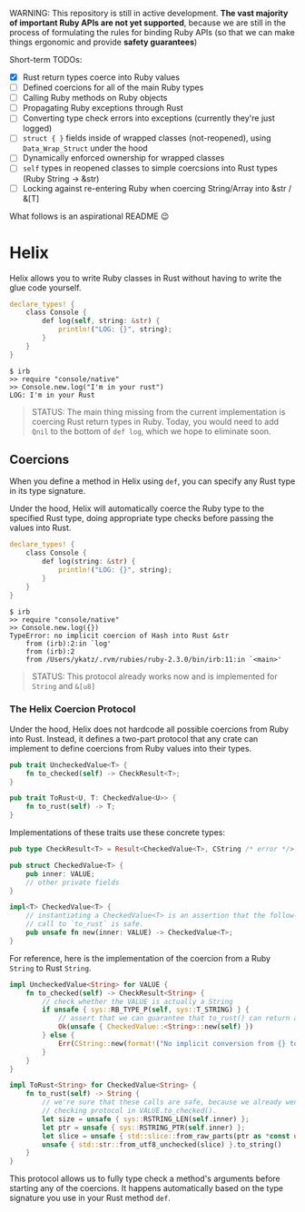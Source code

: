 WARNING: This repository is still in active development. **The vast majority of important Ruby
APIs are not yet supported**, because we are still in the process of formulating the rules for
binding Ruby APIs (so that we can make things ergonomic and provide **safety guarantees**)

Short-term TODOs:

- [x] Rust return types coerce into Ruby values
- [ ] Defined coercions for all of the main Ruby types
- [ ] Calling Ruby methods on Ruby objects
- [ ] Propagating Ruby exceptions through Rust
- [ ] Converting type check errors into exceptions (currently they're just logged)
- [ ] `struct { }` fields inside of wrapped classes (not-reopened), using `Data_Wrap_Struct` under the hood
- [ ] Dynamically enforced ownership for wrapped classes
- [ ] `self` types in reopened classes to simple coercsions into Rust types (Ruby String -> &str)
- [ ] Locking against re-entering Ruby when coercing String/Array into &str / &[T]

What follows is an aspirational README :wink:

# Helix

Helix allows you to write Ruby classes in Rust without having to write the glue code yourself.

```rust
declare_types! {
    class Console {
        def log(self, string: &str) {
            println!("LOG: {}", string);
        }
    }
}
```

```shell
$ irb
>> require "console/native"
>> Console.new.log("I'm in your rust")
LOG: I'm in your Rust
```

> STATUS: The main thing missing from the current implementation is coercing Rust return types in Ruby. Today, you would need to add `Qnil` to the bottom of `def log`, which we hope to eliminate soon.

## Coercions

When you define a method in Helix using `def`, you can specify any Rust type in its type signature.

Under the hood, Helix will automatically coerce the Ruby type to the specified Rust type, doing appropriate type checks before passing the values into Rust.

```rust
declare_types! {
    class Console {
        def log(string: &str) {
            println!("LOG: {}", string);
        }
    }
}
```

```shell
$ irb
>> require "console/native"
>> Console.new.log({})
TypeError: no implicit coercion of Hash into Rust &str
	from (irb):2:in `log'
	from (irb):2
	from /Users/ykatz/.rvm/rubies/ruby-2.3.0/bin/irb:11:in `<main>'
```

> STATUS: This protocol already works now and is implemented for `String` and `&[u8]`

### The Helix Coercion Protocol

Under the hood, Helix does not hardcode all possible coercions from Ruby into Rust. Instead, it defines a two-part protocol that any crate can implement to define coercions from Ruby values into their types.

```rust
pub trait UncheckedValue<T> {
    fn to_checked(self) -> CheckResult<T>;
}

pub trait ToRust<U, T: CheckedValue<U>> {
    fn to_rust(self) -> T;
}
```

Implementations of these traits use these concrete types:

```rust
pub type CheckResult<T> = Result<CheckedValue<T>, CString /* error */>;

pub struct CheckedValue<T> {
    pub inner: VALUE;
    // other private fields
}

impl<T> CheckedValue<T> {
    // instantiating a CheckedValue<T> is an assertion that the follow-up
    // call to `to_rust` is safe.
    pub unsafe fn new(inner: VALUE) -> CheckedValue<T>;
}
```

For reference, here is the implementation of the coercion from a Ruby `String` to Rust `String`.

```rust
impl UncheckedValue<String> for VALUE {
    fn to_checked(self) -> CheckResult<String> {
        // check whether the VALUE is actually a String
        if unsafe { sys::RB_TYPE_P(self, sys::T_STRING) } {
            // assert that we can guarantee that to_rust() can return a Rust String safely
            Ok(unsafe { CheckedValue::<String>::new(self) })
        } else {
            Err(CString::new(format!("No implicit conversion from {} to Rust String", "?")).unwrap())
        }
    }
}

impl ToRust<String> for CheckedValue<String> {
    fn to_rust(self) -> String {
        // we're sure that these calls are safe, because we already went through the type
        // checking protocol in VALUE.to_checked().
        let size = unsafe { sys::RSTRING_LEN(self.inner) };
        let ptr = unsafe { sys::RSTRING_PTR(self.inner) };
        let slice = unsafe { std::slice::from_raw_parts(ptr as *const u8, size as usize) };
        unsafe { std::str::from_utf8_unchecked(slice) }.to_string()
    }
}
```

This protocol allows us to fully type check a method's arguments before starting any of the coercions. It happens automatically based on the type signature you use in your Rust method `def`. 
